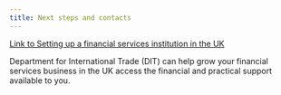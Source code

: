 ```yaml
---
title: Next steps and contacts
---
```


[Link to Setting up a financial services institution in the UK](https://www.gov.uk/government/publications/guide-to-establishing-a-financial-services-institution-in-the-uk)

Department for International Trade (DIT) can help grow your financial services business in the UK access the financial and practical support available to you.  